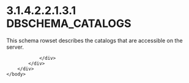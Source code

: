 <html dir="LTR" xmlns:mshelp="http://msdn.microsoft.com/mshelp" xmlns:ddue="http://ddue.schemas.microsoft.com/authoring/2003/5" xmlns:xlink="http://www.w3.org/1999/xlink" xmlns:tool="http://www.microsoft.com/tooltip">
    <head>
        <meta http-equiv="Content-Type" content="text/html; CHARSET=utf-8"></meta>
        <meta name="save" content="history"></meta>
        <title>3.1.4.2.2.1.3.1 DBSCHEMA_CATALOGS</title>
        <xml>
            <mshelp:toctitle title="3.1.4.2.2.1.3.1 DBSCHEMA_CATALOGS"></mshelp:toctitle>
            <mshelp:rltitle title="[MS-SSAS]: DBSCHEMA_CATALOGS"></mshelp:rltitle>
            <mshelp:keyword index="A" term="fc7cade7-becf-4ce9-aa25-96a714b04681"></mshelp:keyword>
            <mshelp:attr name="DCSext.ContentType" value="open specification"></mshelp:attr>
            <mshelp:attr name="AssetID" value="fc7cade7-becf-4ce9-aa25-96a714b04681"></mshelp:attr>
            <mshelp:attr name="TopicType" value="kbRef"></mshelp:attr>
            <mshelp:attr name="DCSext.Title" value="[MS-SSAS]: DBSCHEMA_CATALOGS" />
        </xml>
    </head>
    <body>
        <div id="header">
            <h1 class="heading">3.1.4.2.2.1.3.1 DBSCHEMA_CATALOGS</h1>
        </div>
        <div id="mainSection">
            <div id="mainBody">
                <div id="allHistory" class="saveHistory"></div>
                <div id="sectionSection0" class="section" name="collapseableSection">
                    

<p>This schema rowset describes the catalogs that are
accessible on the server.</p>


                </div>
            </div>
        </div>
    </body>
</html>